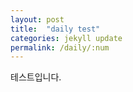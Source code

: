 ```yaml
---
layout: post
title:  "daily test"
categories: jekyll update
permalink: /daily/:num
---
```


테스트입니다.
